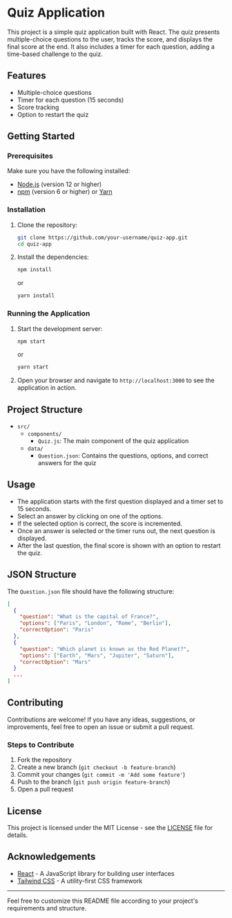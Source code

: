 # Quiz Application

This project is a simple quiz application built with React. The quiz presents multiple-choice questions to the user, tracks the score, and displays the final score at the end. It also includes a timer for each question, adding a time-based challenge to the quiz.

## Features

- Multiple-choice questions
- Timer for each question (15 seconds)
- Score tracking
- Option to restart the quiz

## Getting Started

### Prerequisites

Make sure you have the following installed:

- [Node.js](https://nodejs.org/) (version 12 or higher)
- [npm](https://www.npmjs.com/) (version 6 or higher) or [Yarn](https://yarnpkg.com/)

### Installation

1. Clone the repository:

    ```bash
    git clone https://github.com/your-username/quiz-app.git
    cd quiz-app
    ```

2. Install the dependencies:

    ```bash
    npm install
    ```

    or

    ```bash
    yarn install
    ```

### Running the Application

1. Start the development server:

    ```bash
    npm start
    ```

    or

    ```bash
    yarn start
    ```

2. Open your browser and navigate to `http://localhost:3000` to see the application in action.

## Project Structure

- `src/`
  - `components/`
    - `Quiz.js`: The main component of the quiz application
  - `data/`
    - `Question.json`: Contains the questions, options, and correct answers for the quiz

## Usage

- The application starts with the first question displayed and a timer set to 15 seconds.
- Select an answer by clicking on one of the options.
- If the selected option is correct, the score is incremented.
- Once an answer is selected or the timer runs out, the next question is displayed.
- After the last question, the final score is shown with an option to restart the quiz.

## JSON Structure

The `Question.json` file should have the following structure:

```json
[
  {
    "question": "What is the capital of France?",
    "options": ["Paris", "London", "Rome", "Berlin"],
    "correctOption": "Paris"
  },
  {
    "question": "Which planet is known as the Red Planet?",
    "options": ["Earth", "Mars", "Jupiter", "Saturn"],
    "correctOption": "Mars"
  }
  ...
]
```

## Contributing

Contributions are welcome! If you have any ideas, suggestions, or improvements, feel free to open an issue or submit a pull request.

### Steps to Contribute

1. Fork the repository
2. Create a new branch (`git checkout -b feature-branch`)
3. Commit your changes (`git commit -m 'Add some feature'`)
4. Push to the branch (`git push origin feature-branch`)
5. Open a pull request

## License

This project is licensed under the MIT License - see the [LICENSE](LICENSE) file for details.

## Acknowledgements

- [React](https://reactjs.org/) - A JavaScript library for building user interfaces
- [Tailwind CSS](https://tailwindcss.com/) - A utility-first CSS framework

---

Feel free to customize this README file according to your project's requirements and structure.
